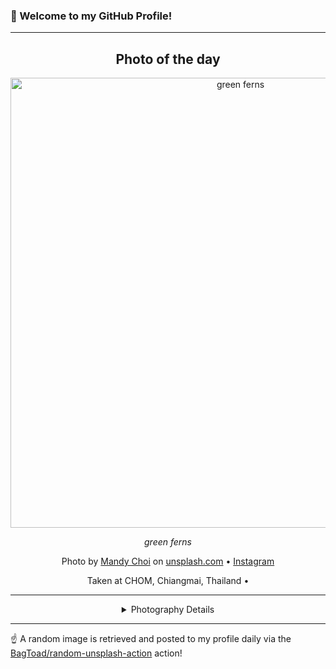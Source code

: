 ### 👋 Welcome to my GitHub Profile!

----
<div align="center">

## Photo of the day
  
  <a href="https://unsplash.com/photos/green-ferns-_qZ0us4az20"><img width="720" src="https://images.unsplash.com/photo-1560851691-ebb64b584d3d?crop=entropy&cs=tinysrgb&fit=max&fm=jpg&ixid=M3w1OTQ0OTd8MHwxfHJhbmRvbXx8fHx8fHx8fDE3MzQ1MDIxODB8&ixlib=rb-4.0.3&q=80&w=1080" alt="green ferns"></a>
  
  <em>green ferns</em>
  
  <em></em>

  Photo by [Mandy Choi](null) on [unsplash.com](https://unsplash.com/) • [Instagram](https://instagram.com/mandybbsweet)
  
  Taken at CHOM, Chiangmai, Thailand • 
  
  ---
  
<details>
<summary>Photography Details</summary>
  
| Parameter     | Value |
| ------------- | ----- |
| Camera Model  | NEX-5T |
| Exposure Time | 1/13 |
| Aperture      | 3.5 |
| Focal Length  | 18.0 |
| ISO           | 3200 |
| Location      | CHOM, Chiangmai, Thailand (Thailand) |
| Coordinates   | Latitude null, Longitude null |

</details>

</div>

----

☝️ A random image is retrieved and posted to my profile daily via the [BagToad/random-unsplash-action](https://github.com/BagToad/random-unsplash-action) action!
